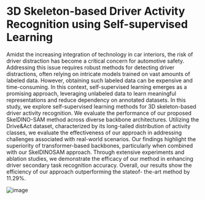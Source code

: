 3D Skeleton-based Driver Activity Recognition using Self-supervised Learning
============================================================================

Amidst the increasing integration of technology
in car interiors, the risk of driver distraction has become a
critical concern for automotive safety. Addressing this issue
requires robust methods for detecting driver distractions, often
relying on intricate models trained on vast amounts of labeled
data. However, obtaining such labeled data can be expensive
and time-consuming. In this context, self-supervised learning
emerges as a promising approach, leveraging unlabeled data to
learn meaningful representations and reduce dependency on annotated
datasets. In this study, we explore self-supervised learning
methods for 3D skeleton-based driver activity recognition.
We evaluate the performance of our proposed SkelDINO-SAM
method across diverse backbone architectures. Utilizing the
Drive&Act dataset, characterized by its long-tailed distribution
of activity classes, we evaluate the effectiveness of our approach
in addressing challenges associated with real-world scenarios.
Our findings highlight the superiority of transformer-based
backbones, particularly when combined with our SkelDINOSAM
approach. Through extensive experiments and ablation
studies, we demonstrate the efficacy of our method in enhancing
driver secondary task recognition accuracy. Overall, our results
show the efficiency of our approach outperforming the stateof-
the-art method by 11.29%.

![image](https://github.com/davidjlerch/darssl/assets/61084566/f9a4bda1-38f1-46a7-8a49-5e94d24bdefa)
